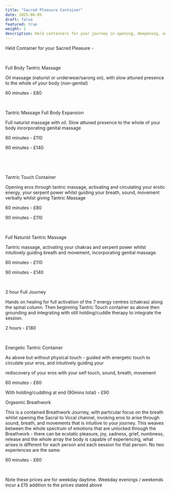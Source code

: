```yaml
---
title: "Sacred Pleasure Container"
date: 2025-06-05
draft: false
featured: true
weight: 1
description: Held containers for your journey in opening, deepening, exploring greater love, sexual expression, safety, trust, connection, pleasure, emotion, self-worth, personal power....​​
---
```




Held Container for your Sacred Pleasure -

​

Full Body Tantric Massage

Oil massage (naturist or underwear/sarong on), with slow attuned presence to the whole of your body (non-genital)

60 minutes - £80

​

Tantric Massage Full Body Expansion

Full naturist massage with oil. Slow attuned presence to the whole of your body incorporating genital massage 

60 minutes - £110

90 minutes - £140

​

​

Tantric Touch Container 

Opening eros through tantric massage,  activating and circulating your erotic energy, your serpent power whilst guiding your breath, sound, movement verbally whilst giving Tantric Massage

60 minutes - £80

90 minutes - £110

​

Full Naturist Tantric Massage 

Tantric massage, activating your chakras and serpent power whilst intuitively guiding breath and movement, incorporating genital massage. 

60 minutes - £110 

90 minutes - £140

​

2 hour Full Journey

Hands on healing for full activation of the 7 energy centres (chakras) along the spinal column. Then beginning Tantric Touch container as above then grounding and integrating with still holding/cuddle therapy to integrate the session. 

2 hours - £180

​

Energetic Tantric Container

As above but without physical touch - guided with energetic touch to circulate your eros, and intuitively guiding your 

rediscovery of your eros with your self touch, sound, breath, movement 

60 minutes - £60

​With holding/cuddling at end (90mins total) - £90

 

Orgasmic Breathwork 

​This is a contained Breathwork Journey, with particular focus on the breath whilst opening the Sacral to Vocal channel, invoking eros to arise through sound, breath, and movements that is intuitive to your journey. This weaves between the whole spectrum of emotions that are unlocked through the Breathwork - there can be ecstatic pleasure, joy, sadness, grief, numbness, release and the whole array the body is capable of experiencing, what arises is different for each person and each session for that person. No two experiences are the same.

60 minutes - £60

​

​​Note these prices are for weekday daytime. Weekday evenings / weekends incur a £15 addition to the prices stated above